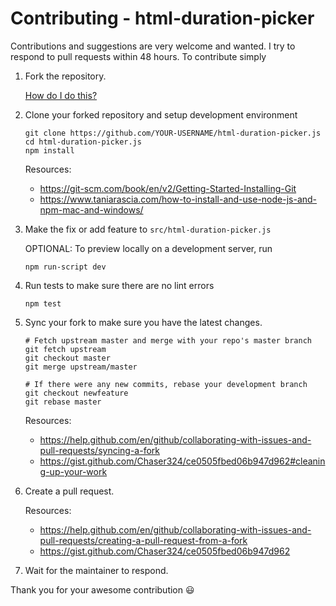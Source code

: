 Contributing - html-duration-picker
=======

Contributions and suggestions are very welcome and wanted. I try to respond to pull requests within 48 hours. To contribute simply

1. Fork the repository.

	[How do I do this?](https://help.github.com/en/github/getting-started-with-github/fork-a-repo#fork-an-example-repository)

2. Clone your forked repository and setup development environment

	```
	git clone https://github.com/YOUR-USERNAME/html-duration-picker.js
	cd html-duration-picker.js
	npm install
	```
	Resources:
	* https://git-scm.com/book/en/v2/Getting-Started-Installing-Git
	* https://www.taniarascia.com/how-to-install-and-use-node-js-and-npm-mac-and-windows/
	

3. Make the fix or add feature to ```src/html-duration-picker.js```

	OPTIONAL:
	To preview locally on a development server, run
	```
	npm run-script dev
	```

4. Run tests to make sure there are no lint errors

	```
	npm test
	```

5. Sync your fork to make sure you have the latest changes.
 	
	```
	# Fetch upstream master and merge with your repo's master branch
	git fetch upstream
	git checkout master
	git merge upstream/master

	# If there were any new commits, rebase your development branch
	git checkout newfeature
	git rebase master
	```
	Resources:
	* https://help.github.com/en/github/collaborating-with-issues-and-pull-requests/syncing-a-fork
	* https://gist.github.com/Chaser324/ce0505fbed06b947d962#cleaning-up-your-work
6. Create a pull request.

	Resources:
	* https://help.github.com/en/github/collaborating-with-issues-and-pull-requests/creating-a-pull-request-from-a-fork
	* https://gist.github.com/Chaser324/ce0505fbed06b947d962
	
7. Wait for the maintainer to respond. 

Thank you for your awesome contribution  :smiley:
